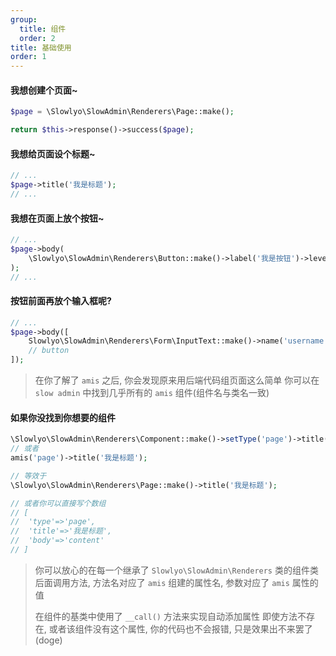 ```yaml
---
group:
  title: 组件
  order: 2
title: 基础使用
order: 1
---
```


#### 我想创建个页面~
```php
$page = \Slowlyo\SlowAdmin\Renderers\Page::make();

return $this->response()->success($page);
```

#### 我想给页面设个标题~
```php
// ...
$page->title('我是标题');
// ...
```

#### 我想在页面上放个按钮~
```php
// ...
$page->body(
    \Slowlyo\SlowAdmin\Renderers\Button::make()->label('我是按钮')->level('primary');
);
// ...
```

#### 按钮前面再放个输入框呢?
```php
// ...
$page->body([
	Slowlyo\SlowAdmin\Renderers\Form\InputText::make()->name('username')->label('姓名'),
	// button
]);
```

> 在你了解了 `amis` 之后, 你会发现原来用后端代码组页面这么简单
> 你可以在 `slow admin` 中找到几乎所有的 `amis` 组件(组件名与类名一致)

#### 如果你没找到你想要的组件
```php
\Slowlyo\SlowAdmin\Renderers\Component::make()->setType('page')->title('我是标题');
// 或者
amis('page')->title('我是标题');

// 等效于
\Slowlyo\SlowAdmin\Renderers\Page::make()->title('我是标题');

// 或者你可以直接写个数组
// [
// 	'type'=>'page',
// 	'title'=>'我是标题',
// 	'body'=>'content'
// ]
```

> 你可以放心的在每一个继承了 `Slowlyo\SlowAdmin\Renderers` 类的组件类后面调用方法, 方法名对应了 `amis` 组建的属性名, 参数对应了 `amis` 属性的值
>
> 在组件的基类中使用了 `__call()` 方法来实现自动添加属性
> 即使方法不存在, 或者该组件没有这个属性, 你的代码也不会报错, 只是效果出不来罢了 (doge)
